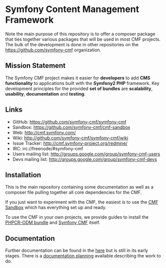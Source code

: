 # Symfony Content Management Framework

Note the main purpose of this repository is to offer a composer package that ties together various packages that will be used in most CMF projects. The bulk of the development is done in other repositories on the https://github.com/symfony-cmf organization.

## Mission Statement

The Symfony CMF project makes it easier for **developers** to add **CMS functionality** to applications built with the **Symfony2 PHP** framework. Key development principles for the provided **set of bundles** are **scalability**, **usability**, **documentation** and **testing**.


## Links

- GitHub: <https://github.com/symfony-cmf/symfony-cmf>
- Sandbox: <https://github.com/symfony-cmf/cmf-sandbox>
- Web: <http://cmf.symfony.com/>
- Wiki: <http://github.com/symfony-cmf/symfony-cmf/wiki>
- Issue Tracker: <http://cmf.symfony-project.org/redmine/>
- IRC: irc://freenode/#symfony-cmf
- Users mailing list: <http://groups.google.com/group/symfony-cmf-users>
- Devs mailing list: <http://groups.google.com/group/symfony-cmf-devs>

## Installation

This is the main repository containing some documentation as well as a composer file pulling together all core dependencies for the CMF.

If you just want to experiment with the CMF, the easiest is to use the [CMF Sandbox](https://github.com/symfony-cmf/cmf-sandbox) which has everything set up and ready.

To use the CMF in your own projects, we provide guides to install the [PHPCR-ODM bundle](https://github.com/symfony-cmf/symfony-cmf-docs/blob/master/tutorials/installing-configuring-doctrine-phpcr-odm.rst) and [Symfony CMF](https://github.com/symfony-cmf/symfony-cmf-docs/blob/master/tutorials/installing-configuring-cmf.rst) itself.

## Documentation

Further documentation can be found in the [here](http://symfony.com/doc/master/cmf/index.html) but is still in its early stages. There is a [documentation planning](https://github.com/symfony-cmf/symfony-cmf/wiki/Documentation-Planning) available describing the work to do.
